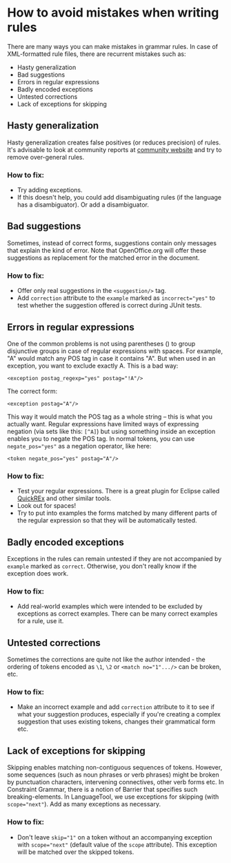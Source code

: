 # How to avoid mistakes when writing rules

There are many ways you can make mistakes in grammar rules. In case of XML-formatted rule files, there are recurrent mistakes such as:

* Hasty generalization
* Bad suggestions
* Errors in regular expressions
* Badly encoded exceptions
* Untested corrections
* Lack of exceptions for skipping

## Hasty generalization

Hasty generalization creates false positives (or reduces precision) of 
rules. It's advisable to look at community reports at [community 
website](http://community.languagetool.org) and try to remove 
over-general rules.

### How to fix:


* Try adding exceptions.
* If this doesn't help, you could add disambiguating rules (if the 
  language has a disambiguator). Or add a disambiguator.

## Bad suggestions

Sometimes, instead of correct forms, suggestions contain only messages 
that explain the kind of error. Note that OpenOffice.org will offer 
these suggestions as replacement for the matched error in the document.

### How to fix:

* Offer only real suggestions in the `<suggestion/>` tag.
* Add `correction` attribute to the `example` marked as 
  `incorrect="yes"` to test whether the suggestion offered is correct 
  during JUnit tests.

## Errors in regular expressions


One of the common problems is not using parentheses () to group 
disjunctive groups in case of regular expressions with spaces. For 
example, "A" would match any POS tag in case it contains "A". But when 
used in an exception, you want to exclude exactly A. This is a bad way:


    <exception postag_regexp="yes" postag="!A"/>


The correct form:


    <exception postag="A"/>


This way it would match the POS tag as a whole string – this is what 
you actually want. Regular expressions have limited ways of expressing 
negation (via sets like this: `[^A]`) but using something inside an 
exception enables you to negate the POS tag. In normal tokens, you can 
use `negate_pos="yes"` as a negation operator, like here:


    <token negate_pos="yes" postag="A"/>


### How to fix:


* Test your regular expressions. There is a great plugin for Eclipse 
  called 
  [QuickREx](http://www.bastian-bergerhoff.com/eclipse/features/web/QuickREx/toc.html) 
  and other similar tools.
* Look out for spaces!
* Try to put into examples the forms matched by many different parts of 
  the regular expression so that they will be automatically tested.

## Badly encoded exceptions

Exceptions in the rules can remain untested if they are not accompanied 
by `example` marked as `correct`. Otherwise, you don't really know if 
the exception does work.

### How to fix:

* Add real-world examples which were intended to be excluded by 
  exceptions as correct examples. There can be many correct examples for 
  a rule, use it.

## Untested corrections

Sometimes the corrections are quite not like the author intended - the 
ordering of tokens encoded as `\1`, `\2` or `<match no="1".../>` can be 
broken, etc.

### How to fix:

* Make an incorrect example and add `correction` attribute to it to see 
if what your suggestion produces, especially if you're creating a 
complex suggestion that uses existing tokens, changes their grammatical 
form etc.

## Lack of exceptions for skipping

Skipping enables matching non-contiguous sequences of tokens. However, 
some sequences (such as noun phrases or verb phrases) might be broken 
by punctuation characters, intervening connectives, other verb forms 
etc. In Constraint Grammar, there is a notion of Barrier that specifies 
such breaking-elements. In LanguageTool, we use exceptions for skipping 
(with `scope="next"`). Add as many exceptions as necessary.

### How to fix:

* Don't leave `skip="1"` on a token without an accompanying exception 
  with `scope="next"` (default value of the `scope` attribute). This 
  exception will be matched over the skipped tokens.

